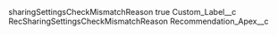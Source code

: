 <?xml version="1.0" encoding="UTF-8"?>
<CustomMetadata xmlns="http://soap.sforce.com/2006/04/metadata" xmlns:xsi="http://www.w3.org/2001/XMLSchema-instance" xmlns:xsd="http://www.w3.org/2001/XMLSchema">
    <label>sharingSettingsCheckMismatchReason</label>
    <protected>true</protected>
    <values>
        <field>Custom_Label__c</field>
        <value xsi:type="xsd:string">RecSharingSettingsCheckMismatchReason</value>
    </values>
    <values>
        <field>Recommendation_Apex__c</field>
        <value xsi:nil="true"/>
    </values>
</CustomMetadata>
